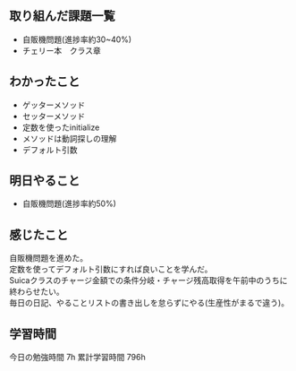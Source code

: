 ## 取り組んだ課題一覧 
- 自販機問題(進捗率約30~40%)
- チェリー本　クラス章

## わかったこと
- ゲッターメソッド
- セッターメソッド
- 定数を使ったinitialize
- メソッドは動詞探しの理解
- デフォルト引数

## 明日やること
- 自販機問題(進捗率約50%)

## 感じたこと
自販機問題を進めた。<br>
定数を使ってデフォルト引数にすれば良いことを学んだ。<br>
Suicaクラスのチャージ金額での条件分岐・チャージ残高取得を午前中のうちに終わらせたい。<br>
毎日の日記、やることリストの書き出しを怠らずにやる(生産性がまるで違う)。


## 学習時間
今日の勉強時間 7h
累計学習時間 796h